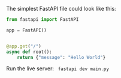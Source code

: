 The simplest FastAPI file could look like this:

```python
from fastapi import FastAPI

app = FastAPI()


@app.get("/")
async def root():
    return {"message": "Hello World"}
```


Run the live server:
``` fastapi dev main.py```